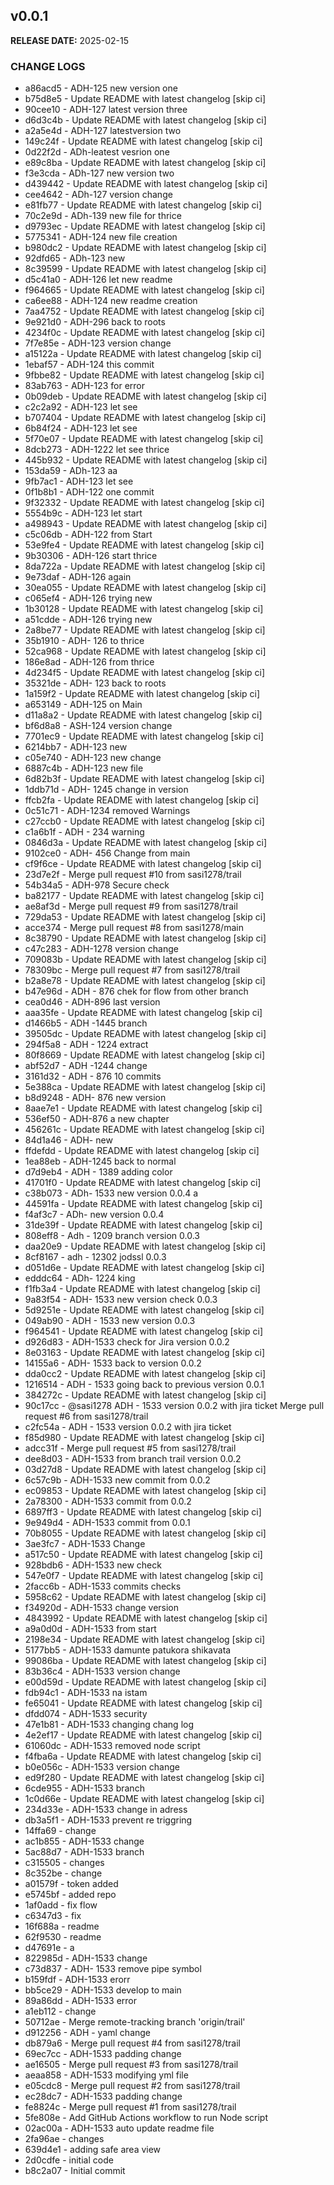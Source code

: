 ## v0.0.1

**RELEASE DATE:** 2025-02-15

### CHANGE LOGS

* a86acd5 - ADH-125 new version one
* b75d8e5 - Update README with latest changelog [skip ci]
* 90cee10 - ADH-127 latest version three
* d6d3c4b - Update README with latest changelog [skip ci]
* a2a5e4d - ADH-127 latestversion two
* 149c24f - Update README with latest changelog [skip ci]
* 0d22f2d - ADh-leatest vesrion one
* e89c8ba - Update README with latest changelog [skip ci]
* f3e3cda - ADh-127 new version two
* d439442 - Update README with latest changelog [skip ci]
* cee4642 - ADh-127 version change
* e81fb77 - Update README with latest changelog [skip ci]
* 70c2e9d - ADh-139 new file for thrice
* d9793ec - Update README with latest changelog [skip ci]
* 5775341 - ADH-124 new file creation
* b980dc2 - Update README with latest changelog [skip ci]
* 92dfd65 - ADh-123 new
* 8c39599 - Update README with latest changelog [skip ci]
* d5c41a0 - ADH-126 let new readme
* f964665 - Update README with latest changelog [skip ci]
* ca6ee88 - ADH-124 new readme creation
* 7aa4752 - Update README with latest changelog [skip ci]
* 9e921d0 - ADH-296 back to roots
* 4234f0c - Update README with latest changelog [skip ci]
* 7f7e85e - ADH-123 version change
* a15122a - Update README with latest changelog [skip ci]
* 1ebaf57 - ADH-124 this commit
* 9fbbe82 - Update README with latest changelog [skip ci]
* 83ab763 - ADH-123 for error
* 0b09deb - Update README with latest changelog [skip ci]
* c2c2a92 - ADH-123 let see
* b707404 - Update README with latest changelog [skip ci]
* 6b84f24 - ADH-123 let see
* 5f70e07 - Update README with latest changelog [skip ci]
* 8dcb273 - ADH-1222 let see thrice
* 445b932 - Update README with latest changelog [skip ci]
* 153da59 - ADh-123 aa
* 9fb7ac1 - ADH-123 let see
* 0f1b8b1 - ADH-122 one commit
* 9f32332 - Update README with latest changelog [skip ci]
* 5554b9c - ADH-123 let start
* a498943 - Update README with latest changelog [skip ci]
* c5c06db - ADH-122 from Start
* 53e9fe4 - Update README with latest changelog [skip ci]
* 9b30306 - ADH-126 start thrice
* 8da722a - Update README with latest changelog [skip ci]
* 9e73daf - ADH-126 again
* 30ea055 - Update README with latest changelog [skip ci]
* c065ef4 - ADH-126 trying new
* 1b30128 - Update README with latest changelog [skip ci]
* a51cdde - ADH-126 trying new
* 2a8be77 - Update README with latest changelog [skip ci]
* 35b1910 - ADH- 126 to thrice
* 52ca968 - Update README with latest changelog [skip ci]
* 186e8ad - ADH-126 from thrice
* 4d234f5 - Update README with latest changelog [skip ci]
* 35321de - ADH- 123 back to roots
* 1a159f2 - Update README with latest changelog [skip ci]
* a653149 - ADH-125 on Main
* d11a8a2 - Update README with latest changelog [skip ci]
* bf6d8a8 - ASH-124 version change
* 7701ec9 - Update README with latest changelog [skip ci]
* 6214bb7 - ADH-123 new
* c05e740 - ADH-123 new change
* 6887c4b - ADH-123 new file
* 6d82b3f - Update README with latest changelog [skip ci]
* 1ddb71d - ADH- 1245 change in version
* ffcb2fa - Update README with latest changelog [skip ci]
* 0c51c71 - ADH-1234 removed Warnings
* c27ccb0 - Update README with latest changelog [skip ci]
* c1a6b1f - ADH - 234 warning
* 0846d3a - Update README with latest changelog [skip ci]
* 9102ce0 - ADH- 456 Change from main
* cf9f6ce - Update README with latest changelog [skip ci]
* 23d7e2f - Merge pull request #10 from sasi1278/trail
* 54b34a5 - ADH-978 Secure check
* ba82177 - Update README with latest changelog [skip ci]
* ae8af3d - Merge pull request #9 from sasi1278/trail
* 729da53 - Update README with latest changelog [skip ci]
* acce374 - Merge pull request #8 from sasi1278/main
* 8c38790 - Update README with latest changelog [skip ci]
* c47c283 - ADH-1278 version change
* 709083b - Update README with latest changelog [skip ci]
* 78309bc - Merge pull request #7 from sasi1278/trail
* b2a8e78 - Update README with latest changelog [skip ci]
* b47e96d - ADH - 876 chek for flow from other branch
* cea0d46 - ADH-896 last version
* aaa35fe - Update README with latest changelog [skip ci]
* d1466b5 - ADH -1445 branch
* 39505dc - Update README with latest changelog [skip ci]
* 294f5a8 - ADH - 1224 extract
* 80f8669 - Update README with latest changelog [skip ci]
* abf52d7 - ADH -1244 change
* 3161d32 - ADH - 876 10 commits
* 5e388ca - Update README with latest changelog [skip ci]
* b8d9248 - ADH- 876 new version
* 8aae7e1 - Update README with latest changelog [skip ci]
* 536ef50 - ADH-876 a new chapter
* 456261c - Update README with latest changelog [skip ci]
* 84d1a46 - ADH- new
* ffdefdd - Update README with latest changelog [skip ci]
* 1ea88eb - ADH-1245 back to normal
* d7d9eb4 - ADH - 1389 adding color
* 41701f0 - Update README with latest changelog [skip ci]
* c38b073 - ADh- 1533 new version 0.0.4 a
* 44591fa - Update README with latest changelog [skip ci]
* f4af3c7 - ADh- new version 0.0.4
* 31de39f - Update README with latest changelog [skip ci]
* 808eff8 - Adh - 1209 branch version 0.0.3
* daa20e9 - Update README with latest changelog [skip ci]
* 8cf8167 - adh -  12302 jodssl 0.0.3
* d051d6e - Update README with latest changelog [skip ci]
* edddc64 - ADh- 1224 king
* f1fb3a4 - Update README with latest changelog [skip ci]
* 9a83f54 - ADH- 1533 new version check 0.0.3
* 5d9251e - Update README with latest changelog [skip ci]
* 049ab90 - ADH - 1533 new version 0.0.3
* f964541 - Update README with latest changelog [skip ci]
* d926d83 - ADH-1533 check for Jira version 0.0.2
* 8e03163 - Update README with latest changelog [skip ci]
* 14155a6 - ADH- 1533 back to version 0.0.2
* dda0cc2 - Update README with latest changelog [skip ci]
* 1216514 - ADH - 1533 going back to previous version 0.0.1
* 384272c - Update README with latest changelog [skip ci]
* 90c17cc - @sasi1278 ADH - 1533 version 0.0.2 with jira ticket Merge pull request #6 from sasi1278/trail
* c2fc54a - ADH - 1533 version 0.0.2 with jira ticket
* f85d980 - Update README with latest changelog [skip ci]
* adcc31f - Merge pull request #5 from sasi1278/trail
* dee8d03 - ADH-1533 from branch trail version 0.0.2
* 03d27d8 - Update README with latest changelog [skip ci]
* 6c57c9b - ADH-1533 new commit from 0.0.2
* ec09853 - Update README with latest changelog [skip ci]
* 2a78300 - ADH-1533 commit from 0.0.2
* 6897ff3 - Update README with latest changelog [skip ci]
* 9e949d4 - ADH-1533 commit from 0.0.1
* 70b8055 - Update README with latest changelog [skip ci]
* 3ae3fc7 - ADH-1533 Change
* a517c50 - Update README with latest changelog [skip ci]
* 928bdb6 - ADH-1533 new check
* 547e0f7 - Update README with latest changelog [skip ci]
* 2facc6b - ADH-1533 commits checks
* 5958c62 - Update README with latest changelog [skip ci]
* f34920d - ADH-1533 change version
* 4843992 - Update README with latest changelog [skip ci]
* a9a0d0d - ADH-1533 from start
* 2198e34 - Update README with latest changelog [skip ci]
* 5177bb5 - ADH-1533 damunte patukora shikavata
* 99086ba - Update README with latest changelog [skip ci]
* 83b36c4 - ADH-1533 version change
* e00d59d - Update README with latest changelog [skip ci]
* fdb94c1 - ADH-1533 na istam
* fe65041 - Update README with latest changelog [skip ci]
* dfdd074 - ADH-1533 security
* 47e1b81 - ADH-1533 changing chang log
* 4e2ef17 - Update README with latest changelog [skip ci]
* 61060dc - ADH-1533 removed node script
* f4fba6a - Update README with latest changelog [skip ci]
* b0e056c - ADH-1533 version change
* ed9f280 - Update README with latest changelog [skip ci]
* 6cde955 - ADH-1533 branch
* 1c0d66e - Update README with latest changelog [skip ci]
* 234d33e - ADH-1533 change in adress
* db3a5f1 - ADH-1533 prevent re triggring
* 14ffa69 - change
* ac1b855 - ADH-1533 change
* 5ac88d7 - ADH-1533 branch
* c315505 - changes
* 8c352be - change
* a01579f - token added
* e5745bf - added repo
* 1af0add - fix flow
* c6347d3 - fix
* 16f688a - readme
* 62f9530 - readme
* d47691e - a
* 822985d - ADH-1533 change
* c73d837 - ADH- 1533 remove pipe symbol
* b159fdf - ADH-1533 erorr
* bb5ce29 - ADH-1533 develop to main
* 89a86dd - ADH-1533 error
* a1eb112 - change
* 50712ae - Merge remote-tracking branch 'origin/trail'
* d912256 - ADH - yaml change
* db879a6 - Merge pull request #4 from sasi1278/trail
* 69ec7cc - ADH-1533 padding change
* ae16505 - Merge pull request #3 from sasi1278/trail
* aeaa858 - ADH-1533 modifying yml file
* e05cdc8 - Merge pull request #2 from sasi1278/trail
* ec28dc7 - ADH-1533 padding change
* fe8824c - Merge pull request #1 from sasi1278/trail
* 5fe808e - Add GitHub Actions workflow to run Node script
* 02ac00a - ADH-1533 auto update readme file
* 2fa96ae - changes
* 639d4e1 - adding safe area view
* 2d0cdfe - initial code
* b8c2a07 - Initial commit


